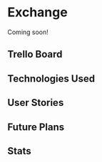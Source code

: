 # Exchange
Coming soon!
## Trello Board
## Technologies Used
## User Stories
## Future Plans
## Stats